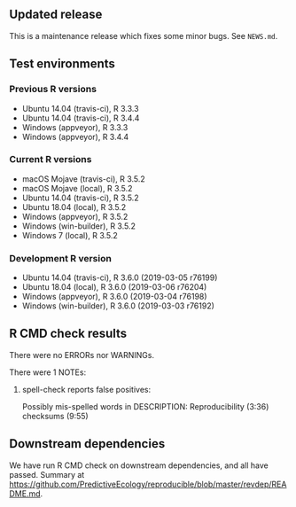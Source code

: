 ## Updated release

This is a maintenance release which fixes some minor bugs. See `NEWS.md`.

## Test environments

### Previous R versions
* Ubuntu 14.04        (travis-ci), R 3.3.3
* Ubuntu 14.04        (travis-ci), R 3.4.4
* Windows              (appveyor), R 3.3.3
* Windows              (appveyor), R 3.4.4

### Current R versions
* macOS Mojave        (travis-ci), R 3.5.2
* macOS Mojave            (local), R 3.5.2
* Ubuntu 14.04        (travis-ci), R 3.5.2
* Ubuntu 18.04            (local), R 3.5.2
* Windows              (appveyor), R 3.5.2
* Windows           (win-builder), R 3.5.2
* Windows 7               (local), R 3.5.2

### Development R version
* Ubuntu 14.04       (travis-ci), R 3.6.0 (2019-03-05 r76199)
* Ubuntu 18.04           (local), R 3.6.0 (2019-03-06 r76204)
* Windows             (appveyor), R 3.6.0 (2019-03-04 r76198)
* Windows          (win-builder), R 3.6.0 (2019-03-03 r76192)

## R CMD check results

There were no ERRORs nor WARNINGs.

There were 1 NOTEs:

1. spell-check reports false positives: 

    Possibly mis-spelled words in DESCRIPTION:
      Reproducibility (3:36)
      checksums (9:55)
 
## Downstream dependencies

We have run R CMD check on downstream dependencies, and all have passed.
Summary at https://github.com/PredictiveEcology/reproducible/blob/master/revdep/README.md.
